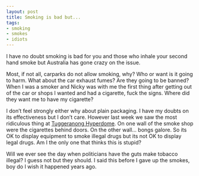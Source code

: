 ```yaml
---
layout: post
title: Smoking is bad but...
tags:
- smoking
- smokes
- idiots
---
```

<p>I have no doubt smoking is bad for you and those who inhale your second hand smoke but Australia has gone crazy on the issue.</p>

<p>Most, if not all, carparks do not allow smoking, why? Who or want is it going to harm. What about the car exhaust fumes? Are they going to be banned? When I was a smoker and Nicky was with me the first thing after getting out of the car or shops I wanted and had a cigarette, fuck the signs. Where did they want me to have my cigarette?</p>

<p>I don&#8217;t feel strongly either why about plain packaging. I have my doubts on its effectiveness but I don&#8217;t care. However last week we saw the most ridiculous thing at <a href="http://www.hyperdome.com.au/home/">Tuggeranong Hyperdome</a>. On one wall of the smoke shop were the cigarettes behind doors. On the other wall&#8230; bongs galore. So its OK to display equipment to smoke illegal drugs but its not OK to display legal drugs. Am I the only one that thinks this is stupid?</p>

<p>Will we ever see the day when politicians have the guts make tobacco illegal? I guess not but they should. I said this before I gave up the smokes, boy do I wish it happened years ago.</p>
